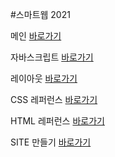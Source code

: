#스마트웹 2021

메인 <a href="https://noonsss.github.io/dothome21/">바로가기</a>

자바스크립트 <a href="https://noonsss.github.io/dothome21/javascript/javascript100.html">바로가기</a>

레이아웃 <a href="https://noonsss.github.io/dothome21/layout/index.html">바로가기</a>

CSS 레퍼런스 <a href="https://noonsss.github.io/dothome21/refer-css/index.html">바로가기</a>

HTML 레퍼런스 <a href="https://noonsss.github.io/dothome21/refer-html/index.html">바로가기</a>

SITE 만들기 <a href="https://noonsss.github.io/dothome21/site/js/cardType01.html">바로가기</a>
